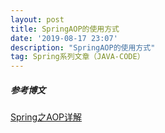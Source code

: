 ```yaml
---
layout: post
title: SpringAOP的使用方式
date: '2019-08-17 23:07'
description: "SpringAOP的使用方式"
tag: Spring系列文章（JAVA-CODE）
---
```


##### 参考博文

[Spring之AOP详解](https://blog.csdn.net/qq_38526573/article/details/86441916)
